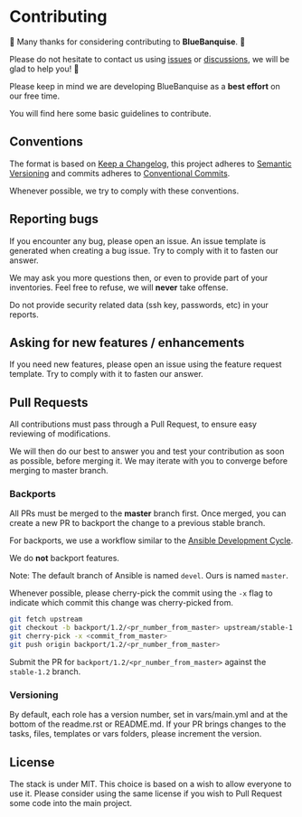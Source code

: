 # Contributing

:construction_worker: Many thanks for considering contributing to **BlueBanquise**. :construction_worker:

Please do not hesitate to contact us using [issues](https://github.com/bluebanquise/bluebanquise/issues) or [discussions](https://github.com/bluebanquise/bluebanquise/discussions), we will be glad to help you! :raising_hand:

Please keep in mind we are developing BlueBanquise as a **best effort** on our free time.

You will find here some basic guidelines to contribute.

## Conventions

The format is based on [Keep a Changelog](https://keepachangelog.com/en/1.0.0/),
this project adheres to [Semantic Versioning](https://semver.org/spec/v2.0.0.html)
and commits adheres to [Conventional Commits](https://www.conventionalcommits.org/en/v1.0.0/).

Whenever possible, we try to comply with these conventions.

## Reporting bugs

If you encounter any bug, please open an issue.
An issue template is generated when creating a bug issue. Try to comply with it to fasten our answer.

We may ask you more questions then, or even to provide part of your inventories.
Feel free to refuse, we will **never** take offense.

Do not provide security related data (ssh key, passwords, etc) in your reports.

## Asking for new features / enhancements

If you need new features, please open an issue using the feature request template.
Try to comply with it to fasten our answer.

## Pull Requests

All contributions must pass through a Pull Request, to ensure easy reviewing of modifications.

We will then do our best to answer you and test your contribution as soon as possible, before merging it.
We may iterate with you to converge before merging to master branch.

### Backports

All PRs must be merged to the **master** branch first. Once merged, you can
create a new PR to backport the change to a previous stable branch.

For backports, we use a workflow similar to the [Ansible Development
Cycle](https://docs.ansible.com/ansible/latest/community/development_process.html#backporting-merged-prs).

We do **not** backport features.

Note: The default branch of Ansible is named `devel`. Ours is named `master`.

Whenever possible, please cherry-pick the commit using the `-x` flag to indicate
which commit this change was cherry-picked from.

```bash
git fetch upstream
git checkout -b backport/1.2/<pr_number_from_master> upstream/stable-1.2
git cherry-pick -x <commit_from_master>
git push origin backport/1.2/<pr_number_from_master>
```

Submit the PR for `backport/1.2/<pr_number_from_master>` against the
`stable-1.2` branch.

### Versioning

By default, each role has a version number, set in vars/main.yml and at the bottom of the readme.rst or README.md.
If your PR brings changes to the tasks, files, templates or vars folders, please increment the version.

## License

The stack is under MIT. This choice is based on a wish to allow everyone to use it.
Please consider using the same license if you wish to Pull Request some code into the main project.
